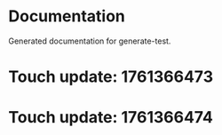 # Documentation

Generated documentation for generate-test.

# Touch update: 1761366473

# Touch update: 1761366474
